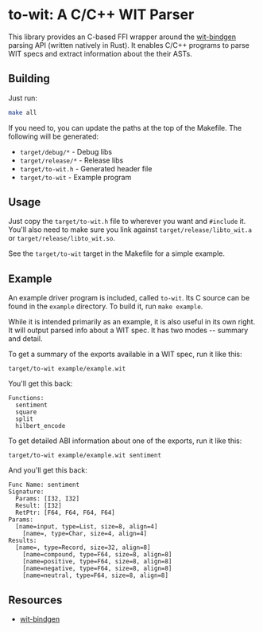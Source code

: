 # to-wit: A C/C++ WIT Parser
This library provides an C-based FFI wrapper around the
[wit-bindgen](https://github.com/bytecodealliance/wit-bindgen) parsing
API (written natively in Rust).  It enables C/C++ programs to parse WIT specs 
and extract information about the their ASTs.

## Building

Just run:

   ```bash
   make all
   ```

If you need to, you can update the paths at the top of the Makefile.  The 
following will be generated:

   * `target/debug/*` - Debug libs
   * `target/release/*` - Release libs
   * `target/to-wit.h` - Generated header file
   * `target/to-wit` - Example program

## Usage

Just copy the `target/to-wit.h` file to wherever you want and `#include` it.  
You'll also need to make sure you link against `target/release/libto_wit.a` or 
`target/release/libto_wit.so`.

See the `target/to-wit` target in the Makefile for a simple example.

## Example

An example driver program is included, called `to-wit`.  Its C source can be 
found in the `example` directory.  To build it, run `make example`.

While it is intended primarily as an example, it is also useful in its own 
right.  It will output parsed info about a WIT spec.  It has two modes --
summary and detail.

To get a summary of the exports available in a WIT spec, run it like this:

    target/to-wit example/example.wit

You'll get this back:

    Functions:
      sentiment
      square
      split
      hilbert_encode

To get detailed ABI information about one of the exports, run it like this:

    target/to-wit example/example.wit sentiment

And you'll get this back:

    Func Name: sentiment
    Signature:
      Params: [I32, I32]
      Result: [I32]
      RetPtr: [F64, F64, F64, F64]
    Params:
      [name=input, type=List, size=8, align=4]
        [name=, type=Char, size=4, align=4]
    Results:
      [name=, type=Record, size=32, align=8]
        [name=compound, type=F64, size=8, align=8]
        [name=positive, type=F64, size=8, align=8]
        [name=negative, type=F64, size=8, align=8]
        [name=neutral, type=F64, size=8, align=8]

## Resources

* [wit-bindgen](https://github.com/bytecodealliance/wit-bindgen)

